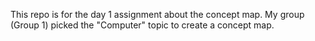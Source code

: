 This repo is for the day 1 assignment about the concept map. My group (Group 1) picked the "Computer" topic to create a concept map.